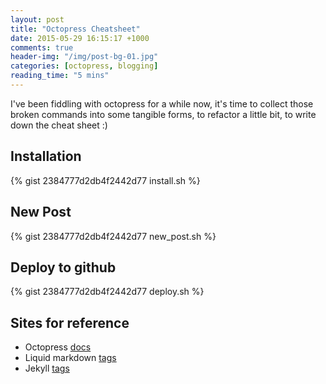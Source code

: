 ```yaml
---
layout: post
title: "Octopress Cheatsheet"
date: 2015-05-29 16:15:17 +1000
comments: true
header-img: "/img/post-bg-01.jpg"
categories: [octopress, blogging]
reading_time: "5 mins"
---
```


I've been fiddling with octopress for a while now, it's time to collect those broken commands into some tangible forms,
to refactor a little bit, to write down the cheat sheet :)

<!--more-->

## Installation
{% gist 2384777d2db4f2442d77 install.sh %}

## New Post
{% gist 2384777d2db4f2442d77 new_post.sh %}

## Deploy to github
{% gist 2384777d2db4f2442d77 deploy.sh %}

## Sites for reference
- Octopress [docs](http://octopress.org/docs/)
- Liquid markdown [tags](https://github.com/Shopify/liquid/wiki/Liquid-for-Designers)
- Jekyll [tags](http://jekyllrb.com/docs/templates/)
